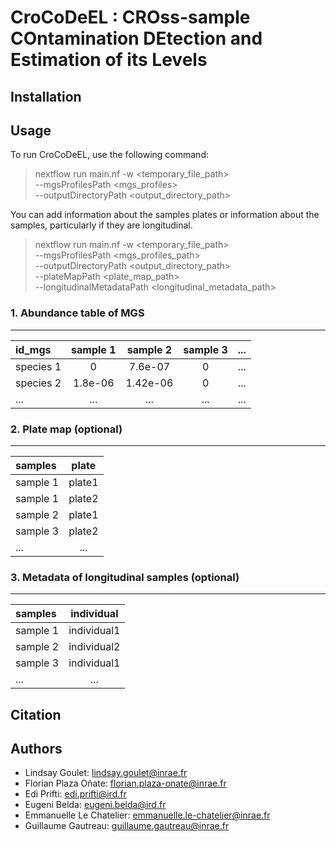 # CroCoDeEL : **CRO**ss-sample **CO**ntamination **DE**tection and **E**stimation of its **L**evels

## Installation

> 

## Usage

To run CroCoDeEL, use the following command:

> nextflow run main.nf -w <temporary_file_path> \
--mgsProfilesPath <mgs_profiles> \
--outputDirectoryPath <output_directory_path>

You can add information about the samples plates or information about the samples, particularly if they are longitudinal.

> nextflow run main.nf -w <temporary_file_path> \
--mgsProfilesPath <mgs_profiles_path> \
--outputDirectoryPath <output_directory_path>  \
--plateMapPath  <plate_map_path> \
--longitudinalMetadataPath <longitudinal_metadata_path> 

### 1. Abundance table of MGS
____________________

<center>

|   id_mgs  | sample 1 | sample 2 | sample 3 |    ...   | 
|:----------|:--------:|:--------:|:--------:|:--------:| 
| species 1 |     0    |  7.6e-07 |     0    |    ...   | 
| species 2 |  1.8e-06 | 1.42e-06 |     0    |    ...   | 
|    ...    |    ...   |    ...   |    ...   |    ...   | 

</center>

### 2. Plate map (optional)
____________________

<center>

| samples  |  plate  | 
|:---------|:-------:|
| sample 1 |  plate1 | 
| sample 1 |  plate2 |
| sample 2 |  plate1 |
| sample 3 |  plate2 |
|   ...    |   ...   | 

</center>

### 3. Metadata of longitudinal samples (optional)
____________________

<center>

| samples  |  individual  | 
|:---------|:------------:|
| sample 1 |  individual1 | 
| sample 2 |  individual2 |
| sample 3 |  individual1 |
|   ...    |      ...     | 

</center>

## Citation

## Authors
* Lindsay Goulet: lindsay.goulet@inrae.fr
* Florian Plaza Oñate: florian.plaza-onate@inrae.fr
* Edi Prifti: edi.prifti@ird.fr
* Eugeni Belda: eugeni.belda@ird.fr
* Emmanuelle Le Chatelier: emmanuelle.le-chatelier@inrae.fr
* Guillaume Gautreau: guillaume.gautreau@inrae.fr